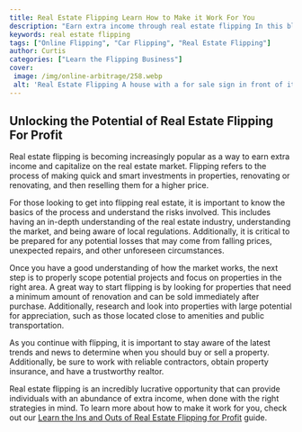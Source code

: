 ```yaml
---
title: Real Estate Flipping Learn How to Make it Work For You
description: "Earn extra income through real estate flipping In this blog post youll learn how to make proper investments spot the best deals and develop a profitable flipping strategy Stop dreaming and start making money today"
keywords: real estate flipping
tags: ["Online Flipping", "Car Flipping", "Real Estate Flipping"]
author: Curtis
categories: ["Learn the Flipping Business"]
cover: 
 image: /img/online-arbitrage/258.webp
 alt: 'Real Estate Flipping A house with a for sale sign in front of it'
---
```

## Unlocking the Potential of Real Estate Flipping For Profit

Real estate flipping is becoming increasingly popular as a way to earn extra income and capitalize on the real estate market. Flipping refers to the process of making quick and smart investments in properties, renovating or renovating, and then reselling them for a higher price. 

For those looking to get into flipping real estate, it is important to know the basics of the process and understand the risks involved. This includes having an in-depth understanding of the real estate industry, understanding the market, and being aware of local regulations. Additionally, it is critical to be prepared for any potential losses that may come from falling prices, unexpected repairs, and other unforeseen circumstances.

Once you have a good understanding of how the market works, the next step is to properly scope potential projects and focus on properties in the right area. A great way to start flipping is by looking for properties that need a minimum amount of renovation and can be sold immediately after purchase. Additionally, research and look into properties with large potential for appreciation, such as those located close to amenities and public transportation.

As you continue with flipping, it is important to stay aware of the latest trends and news to determine when you should buy or sell a property. Additionally, be sure to work with reliable contractors, obtain property insurance, and have a trustworthy realtor. 

Real estate flipping is an incredibly lucrative opportunity that can provide individuals with an abundance of extra income, when done with the right strategies in mind. To learn more about how to make it work for you, check out our [Learn the Ins and Outs of Real Estate Flipping for Profit](/real-estate-flipping) guide.

